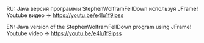 RU: Java версия программы StephenWolframFellDown используя JFrame!
Youtube видео -> https://youtu.be/e4lu1f9ipss

EN: Java version of the StephenWolframFellDown program using JFrame!
Youtube video -> https://youtu.be/e4lu1f9ipss